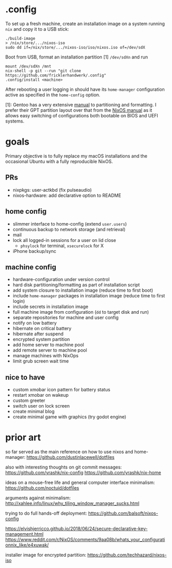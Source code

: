 # .config

To set up a fresh machine, create an installation image on a system running `nix` and copy it to a USB stick:

    ./build-image
    > /nix/store/.../nixos-iso
    sudo dd if=/nix/store/.../nixos-iso/iso/nixos.iso of=/dev/sdX

Boot from USB, format an installation partition [1] `/dev/sdXn` and run

    mount /dev/sdXn /mnt
    nix-shell -p git --run "git clone https://github.com/fricklerhandwerk/.config"
    .config/install <machine>

After rebooting a user logging in should have its `home-manager` configuration active as specified in the `home-config` option.

[1]: Gentoo has a very extensive [manual](https://wiki.gentoo.org/wiki/Handbook:AMD64/Installation/Disks#Default:_Using_parted_to_partition_the_disk) to partitioning and formatting. I prefer their GPT partition layout over that from the [NixOS manual](https://nixos.org/nixos/manual/index.html#sec-installation-partitioning) as it allows easy switching of configurations both bootable on BIOS and UEFI systems.

# goals

Primary objective is to fully replace my macOS installations and the occasional Ubuntu with a fully reproducible NixOS.

## PRs

- nixpkgs: user-actkbd (fix pulseaudio)
- nixos-hardware: add declarative option to README

## home config

- slimmer interface to home-config (extend `user.users`)
- continuous backup to network storage (and retrieval)
- mail
- lock all logged-in sessions for a user on lid close
  - `phsylock` for terminal, `xsecurelock` for X
- iPhone backup/sync

## machine config

- hardware-configuration under version control
- hard disk partitioning/formatting as part of installation script
- add system closure to installation image (reduce time to first boot)
- include `home-manager` packages in installation image (reduce time to first login)
- include secrets in installation image
- full machine image from configuration (`dd` to target disk and run)
- separate repositories for machine and user config
- notify on low battery
- hibernate on critical battery
- hibernate after suspend
- encrypted system partition
- add home server to machine pool
- add remote server to machine pool
- manage machines with NixOps
- limit grub screen wait time

## nice to have

- custom xmobar icon pattern for battery status
- restart xmobar on wakeup
- custom greeter
- switch user on lock screen
- create minimal blog
- create minimal game with graphics (try godot engine)

# prior art

so far served as the main reference on how to use nixos and home-manager:
https://github.com/dustinlacewell/dotfiles

also with interesting thoughts on git commit messages:
https://github.com/yrashk/nix-config
https://github.com/yrashk/nix-home

ideas on a mouse-free life and general computer interface minimalism:
https://github.com/noctuid/dotfiles

arguments against minimalism:
http://xahlee.info/linux/why_tiling_window_manager_sucks.html

trying to do full hands-off deployment:
https://github.com/balsoft/nixos-config

https://elvishjerricco.github.io/2018/06/24/secure-declarative-key-management.html
https://www.reddit.com/r/NixOS/comments/9aa08b/whats_your_configurationnix_like/e4xuwak/

installer image for encrypted partition:
https://github.com/techhazard/nixos-iso
